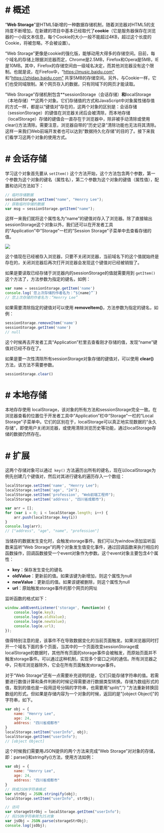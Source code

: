 # # 概述

“**Web Storage**”是HTML5新增的一种数据存储机制，随着浏览器对HTML5的支持度不断增加，在新建的项目中基本已经取代了**cookie**（它是服务器保存在浏览器的一小段文本信息，每个Cookie的大小一般不能超过4KB，超过这个长度的Cookie，将被忽略，不会被设置）。

“Web Storage”更像是cookie的强化版，能够动用大得多的存储空间。目前，每个域名的存储上限据浏览器而定，Chrome是2.5MB，Firefox和Opera是5MB，IE是10MB。其中，Firefox的存储空间由一级域名决定，而其他浏览器没有这个限制。也就是说，在Firefox中，“https://music.baidu.com” 和“https://zhidao.baidu.com” 共享5MB的存储空间。另外，与Cookie一样，它们也受同域限制。某个网页存入的数据，只有同域下的网页才能读取。

“Web Storage”存储机制包含**sessionStorage（会话存储）**和**localStorage（本地存储）**这两个对象。它们存储值的方式和JavaScript中对象属性储存值的方式一样，都是以“键值对”存在的，这两个对象的区别是：会话存储（sessionStorage）的键值在浏览器关闭后会被清除，而本地存储（localStorage）存储的键值会一直存在于浏览器中，除非被手动清除或使用clear()方法清除。需要注意，浏览器自带的“历史记录”清除功能也无法将其清除。这样一来我们Web前端开发者也可以达到“数据持久化存储”的目的了。接下来我们看学习这两个对象的使用方式。

# # 会话存储

学习这个对象首先要从 `setItem()` 这个方法开始，这个方法包含两个参数，第一个参数为这个对象的键名（属性名），第二个参数为这个对象的键值（属性值），配置和访问方法如下：

```javascript
// 临时存储数据
sessionStorage.setItem("name", "Henrry Lee");
// 获取临时存储的数据
var msg = sessionStorage.getItem("name");
```

这样一来我们就将这个属性名为“name”的键值对存入了浏览器。除了直接输出sessionStorage这个对象以外，我们还可以在开发者工具的“Application”中“Storage”一栏的“Session Storage”子菜单中去查看存储的值。

![](IMGS/part_10_17.jpeg)

这个值现在已经被存入浏览器，只要不关闭浏览器，当前域名下的这个值就始终是存在的，关闭浏览器后再次打开浏览器会发现这个键值对已经被销毁了。

如果是要读取已经存储于浏览器内的sessionStorage的值就需要用到 `getItem()` 这个方法了，方法参数为指定的键名，如例：

```javascript
var name = sessionStorage.getItem('name')
console.log(`您上次存储的作者名为：“${name}”`)
// 您上次存储的作者名为：“Henrry Lee”
```

如果需要清除指定的键值对可以使用 **removeItem()**，方法参数为指定的键名，如例：

```javascript
sessionStorage.removeItem('name')
sessionStorage.getItem('name')
// null
```

这个时候再去开发者工具“Application”栏里去查看刚才存储的值，发现“name”键值对已经不存在了。

如果是要一次性清除所有sessionStorage对象存储的键值对，可以使用 **clear()** 方法，该方法不需要参数。

```javascript
sessionStorage.clear()
```

# # 本地存储

本地存存使用 localStorage，该对象的所有方法和sessionStorage完全一致。在浏览器查看的位置位于开发者工具中“Application”栏中“Storage”一栏的“Local Storage”子菜单中。它们的区别在于，localStorage可以真正地实现数据的“永久存储”，即使用户关闭浏览器，或使用清除浏览历史等功能，通过localStorage存储的数据仍然存在。

# # 扩展

这两个存储对象可以通过` key()` 方法遍历出所有的键名，现在以localStorage为例先创建几个键值对，然后对其进行键名的遍历存入一个数组：

```javascript
localStorage.setItem('name', "Henrry Lee");
localStorage.setItem('age', "24");
localStorage.setItem('profession', "Web前端工程师");
localStorage.setItem('address', "四川省成都市");

var arr = [];
for (var i = 0; i < localStorage.length; i++) {
	arr.push(localStorage.key(i))
}
console.log(arr);
// ["address", "age", "name", "profession"]
```

当储存的数据发生变化时，会触发storage事件。我们可以为window添加监听函数来监听“Web Storage”的两个对象发生值变化事件，通过回调函数来执行相应的函数操作，回调函数接受一个event对象作为参数。这个event对象主要包含4个属性：

- **key**：保存发生变化的键名
- **oldValue**：更新前的值。如果该键为新增加，则这个属性为null
- **newValue**：更新后的值。如果该键被删除，则这个属性为null
- **url**：原始触发storage事件的那个网页的网址

监听函数的格式如下：

```javascript
window.addEventListener('storage', function(e) {
	console.log(e.key);
	console.log(e.oldValue);
	console.log(e.newValue);
	console.log(e.url);
});
```

值得特别注意的是，该事件不在导致数据变化的当前页面触发。如果浏览器同时打开一个域名下面的多个页面，当其中的一个页面改变sessionStorage或localStorage的数据时，其他所有页面的storage事件会被触发，而原始页面并不触发storage事件。可以通过这种机制，实现多个窗口之间的通信。所有浏览器之中，只有IE浏览器除外，它会在所有页面触发storage事件。

对于“Web Storage”还有一点需要补充说明的是，它们只能存储字符串的值。若需要进行数值计算和条件判断的时候记得需要进行数据类型转换。存储为数组形式的值，取到的值也是一段用逗号分隔的字符串，也需要用“*split(",")* ”方法重新转换回数组的形式。但如果是存储内容为一个对象的时候，返回的是"[object Object]"的字符串，如下。

```javascript
var obj = {
	name: "Henrry Lee",
	age: 24,
	address: "四川省成都市"
}
localStorage.setItem("userInfo", obj);
localStorage.getItem("userInfo");
// [object Object]
```

这个时候我们需要用JSON提供的两个方法来完成“Web Storage”对对象的存储，即：parse()和stringify()方法，使用方法如例：

```js
var obj = {
	name: "Henrry Lee",
	age: 24,
	address: "四川省成都市"
}
// 转成JSON字符串格式
var strObj = JSON.stringify(obj);
localStorage.setItem("userInfo", strObj);

// 访问
var storageStrObj = localStorage.getItem("userInfo");
// 将JSON字符串转为JS对象
var jsObj = JSON.parse(storageStrObj);
console.log(jsObj);
```